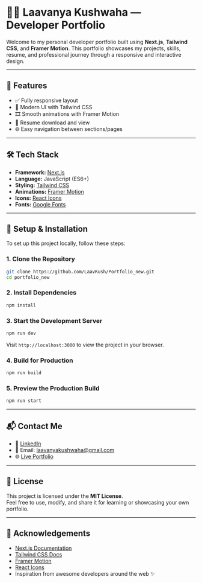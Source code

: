 # 🧑‍💻 Laavanya Kushwaha — Developer Portfolio

Welcome to my personal developer portfolio built using **Next.js**, **Tailwind CSS**, and **Framer Motion**. This portfolio showcases my projects, skills, resume, and professional journey through a responsive and interactive design.

---

## 🚀 Features

- ✅ Fully responsive layout  
- 🎨 Modern UI with Tailwind CSS  
- 🎞️ Smooth animations with Framer Motion  
- 📄 Resume download and view  
- 🌐 Easy navigation between sections/pages  

---

## 🛠️ Tech Stack

- **Framework:** [Next.js](https://nextjs.org/)
- **Language:** JavaScript (ES6+)
- **Styling:** [Tailwind CSS](https://tailwindcss.com/)
- **Animations:** [Framer Motion](https://www.framer.com/motion/)
- **Icons:** [React Icons](https://react-icons.github.io/react-icons/)
- **Fonts:** [Google Fonts](https://fonts.google.com/)

---

## 🔧 Setup & Installation

To set up this project locally, follow these steps:

### 1. Clone the Repository

```bash
git clone https://github.com/LaavKush/Portfolio_new.git
cd portfolio_new
```

### 2. Install Dependencies

```bash
npm install
```

### 3. Start the Development Server

```bash
npm run dev
```

Visit `http://localhost:3000` to view the project in your browser.

### 4. Build for Production

```bash
npm run build
```

### 5. Preview the Production Build

```bash
npm run start
```


---

## 📬 Contact Me

- 🔗 [LinkedIn](https://www.linkedin.com/in/laavanya-kushwaha-5748a5291/)
- 📧 Email: laavanyakushwaha@gmail.com 
- 🌐 [Live Portfolio](https://laavanyaportfolio.vercel.app/) 

---

## 📝 License

This project is licensed under the **MIT License**.  
Feel free to use, modify, and share it for learning or showcasing your own portfolio.

---

## 🙏 Acknowledgements

- [Next.js Documentation](https://nextjs.org/docs)
- [Tailwind CSS Docs](https://tailwindcss.com/docs)
- [Framer Motion](https://www.framer.com/motion/)
- [React Icons](https://react-icons.github.io/react-icons/)
- Inspiration from awesome developers around the web ✨

